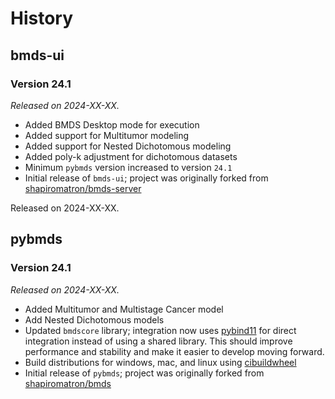 # History

## bmds-ui

### Version 24.1

*Released on 2024-XX-XX.*

* Added BMDS Desktop mode for execution
* Added support for Multitumor modeling
* Added support for Nested Dichotomous modeling
* Added poly-k adjustment for dichotomous datasets
* Minimum `pybmds` version increased to version `24.1`
* Initial release of `bmds-ui`; project was originally forked from [shapiromatron/bmds-server](https://github.com/shapiromatron/bmds-server)

Released on 2024-XX-XX.

## pybmds

### Version 24.1

*Released on 2024-XX-XX.*

* Added Multitumor and Multistage Cancer model
* Add Nested Dichotomous models
* Updated `bmdscore` library; integration now uses [pybind11](https://pybind11.readthedocs.io/) for direct integration instead of using a shared library. This should improve performance and stability and make it easier to develop moving forward.
* Build distributions for windows, mac, and linux using [cibuildwheel](https://cibuildwheel.pypa.io/)
* Initial release of `pybmds`; project was originally forked from [shapiromatron/bmds](https://github.com/shapiromatron/bmds)
